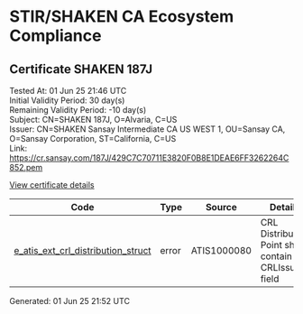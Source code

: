 # STIR/SHAKEN CA Ecosystem Compliance

## Certificate SHAKEN 187J

Tested At: 01 Jun 25 21:46 UTC\
Initial Validity Period: 30 day(s)\
Remaining Validity Period: -10 day(s)\
Subject: CN=SHAKEN 187J, O=Alvaria, C=US\
Issuer: CN=SHAKEN Sansay Intermediate CA US WEST 1, OU=Sansay CA, O=Sansay Corporation, ST=California, C=US\
Link: https://cr.sansay.com/187J/429C7C70711E3820F0B8E1DEAE6FF3262264C852.pem

[View certificate details](https://x509.io/?cert=MIICmTCCAj%2BgAwIBAgIUQpx8cHEeOCDwuOHerm%2FzJiJkyFIwCgYIKoZIzj0EAwIwgYUxCzAJBgNVBAYTAlVTMRMwEQYDVQQIDApDYWxpZm9ybmlhMRswGQYDVQQKDBJTYW5zYXkgQ29ycG9yYXRpb24xEjAQBgNVBAsMCVNhbnNheSBDQTEwMC4GA1UEAwwnU0hBS0VOIFNhbnNheSBJbnRlcm1lZGlhdGUgQ0EgVVMgV0VTVCAxMB4XDTI1MDQyMjAwMTcxNFoXDTI1MDUyMjAwMTcxNFowNTELMAkGA1UEBhMCVVMxEDAOBgNVBAoMB0FsdmFyaWExFDASBgNVBAMMC1NIQUtFTiAxODdKMFkwEwYHKoZIzj0CAQYIKoZIzj0DAQcDQgAE%2F%2BYaUm6P%2By109XVqOEg%2BQ2wvHBlAZfqJ0w7%2BnwpmGGwMUBqM%2FiM7YfYfm%2Fp1EbdCTFjjn2gexPs6%2BHcBk86rjqOB2zCB2DAWBggrBgEFBQcBGgQKMAigBhYEMTg3SjAXBgNVHSAEEDAOMAwGCmCGSAGG%2FwkBAQQwHQYDVR0OBBYEFE4hswnCdx2RDd9F2IjWs4xprzuEMB8GA1UdIwQYMBaAFKzTk%2FVDQ8wKvkVYFxN9knzcwwFGMEcGA1UdHwRAMD4wPKA6oDiGNmh0dHBzOi8vYXV0aGVudGljYXRlLWFwaS5pY29uZWN0aXYuY29tL2Rvd25sb2FkL3YxL2NybDAMBgNVHRMBAf8EAjAAMA4GA1UdDwEB%2FwQEAwIHgDAKBggqhkjOPQQDAgNIADBFAiBQJujT%2F%2BbNNXJKWY%2BVnLvw1Euz8gqDusJY1BqlRlUzQQIhAO909Sf5FlIjmg8si31LWF1YJzRad0h3544h81hIyb9%2B)

| Code | Type | Source | Details |
|------|------|--------|---------|
| [e_atis_ext_crl_distribution_struct](../../ISSUES/e_atis_ext_crl_distribution_struct/README.md) | error | ATIS1000080 | CRL Distribution Point shall contain a CRLIssuer field |


Generated: 01 Jun 25 21:52 UTC